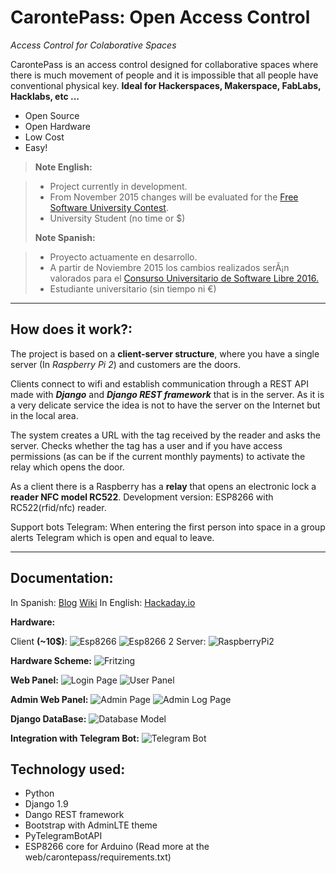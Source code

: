 CarontePass: Open Access Control
===================
*Access Control for Colaborative Spaces*

CarontePass is an access control designed for collaborative spaces where there is much movement of people and it is impossible that all people have conventional physical key.
**Ideal for Hackerspaces, Makerspace, FabLabs, Hacklabs, etc ...**

 - Open Source
 - Open Hardware
 - Low Cost
 - Easy!

> **Note English:**

> - Project currently in development.
> - From November 2015 changes will be evaluated for the [Free Software University Contest](https://www.concursosoftwarelibre.org).
> - University Student (no time or $)
> 
> **Note Spanish:**

> - Proyecto actuamente en desarrollo.
> - A partir de Noviembre 2015 los cambios realizados serÃ¡n valorados para el [Consurso Universitario de Software Libre 2016.](https://www.concursosoftwarelibre.org)
> -  Estudiante universitario (sin tiempo ni €)

----------
How does it work?:
-------------
The project is based on a **client-server structure**, where you have a single server (In *Raspberry Pi 2*) and customers are the doors.

Clients connect to wifi and establish communication through a REST API made with ***Django*** and ***Django REST framework*** that is in the server. As it is a very delicate service the idea is not to have the server on the Internet but in the local area.

The system creates a URL with the tag received by the reader and asks the server. Checks whether the tag has a user and if you have access permissions (as can be if the current monthly payments) to activate the relay which opens the door.

As a client there is a Raspberry has a **relay** that opens an electronic lock a **reader NFC model RC522**.
Development version: ESP8266 with RC522(rfid/nfc) reader.

Support bots Telegram: When entering the first person into space in a group alerts Telegram which is open and equal to leave.

----------
## Documentation:
In Spanish:
[Blog](https://carontepass.wordpress.com/)
[Wiki](http://wiki.kreitek.org/proyectos:control_acceso)
In English:
[Hackaday.io](https://hackaday.io/project/10498-carontepass-open-access-control)

**Hardware:**

Client **(~10$)**:
![Esp8266](https://carontepass.files.wordpress.com/2016/03/img_20160314_175633.jpg?w=1200&h=800&crop=1)
![Esp8266 2](https://carontepass.files.wordpress.com/2016/02/img_20160225_154953_1456415420772.jpg?w=768&h=720&crop=1)
Server:
![RaspberryPi2](https://carontepass.files.wordpress.com/2016/02/img_20160217_161454.jpg?w=1200&h=800&crop=1)

**Hardware Scheme:**
![Fritzing](https://carontepass.files.wordpress.com/2016/03/carontepass-rc522.png?w=1024&h=793)


**Web Panel:**
![Login Page](https://carontepass.files.wordpress.com/2016/02/captura-de-pantalla-2016-02-15-14-02-56.png?w=775)
![User Panel](https://carontepass.files.wordpress.com/2016/02/captura-de-pantalla-2016-02-15-14-02-46.png)


**Admin Web Panel:**
![Admin Page](https://carontepass.files.wordpress.com/2016/03/django-admin.jpg?w=1024&h=562)
![Admin Log Page](https://carontepass.files.wordpress.com/2016/03/django-admin-log.png?w=1024&h=533)

**Django DataBase:**
![Database Model](https://carontepass.files.wordpress.com/2016/03/my_models3.png)

**Integration with Telegram Bot:**
![Telegram Bot](https://carontepass.files.wordpress.com/2016/02/captura-de-pantalla-2016-02-29-22-52-02.png)



Technology used:
-------------

 - Python
 - Django 1.9
 - Dango REST framework
 - Bootstrap with AdminLTE theme
 - PyTelegramBotAPI
 - ESP8266 core for Arduino
 (Read more at the web/carontepass/requirements.txt)

